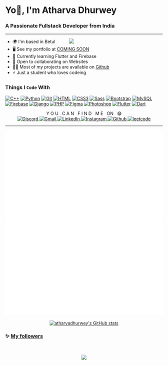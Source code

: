 # Yo👋, I'm Atharva Dhurwey
### A Passionate Fullstack Developer from India

-------------------

<img src="https://weather-icon.journeyad.repl.co/@bhopal?v=1" width="300"  align='right'>

* 🌍  I'm based in Betul
* 🖥️  See my portfolio at [COMING SOON](http://https://www.youtube.com/watch?v=dQw4w9WgXcQ)
* 🧠  Currently learning Flutter and Firebase
* 🤝  Open to collaborating on Websites
* 👨‍💻  Most of my projects are available on <a href="https://github.com/atharvadhurwey">Github</a>
* ⚡  Just a student who loves codeing

### Things I `Code` With

<p align="left">
    <a href="https://docs.microsoft.com/en-us/cpp/?view=msvc-170" target="_blank" rel="noreferrer"><img
            src="https://skillicons.dev/icons?i=cpp" width="45" height="45" alt="C++" /></a>
    <a href="https://www.python.org/" target="_blank" rel="noreferrer"><img src="https://skillicons.dev/icons?i=python"
            width="45" height="45" alt="Python" /></a>
    <a href="https://git-scm.com/" target="_blank" rel="noreferrer"><img src="https://skillicons.dev/icons?i=git"
            width="45" height="45" alt="Git" /></a>
    <a href="https://developer.mozilla.org/en-US/docs/Web/HTML" target="_blank" rel="noreferrer"><img
            src="https://skillicons.dev/icons?i=html" width="45" height="45" alt="HTML" /></a>
    <a href="https://www.w3.org/TR/CSS/#css" target="_blank" rel="noreferrer"><img
            src="https://skillicons.dev/icons?i=css" width="45" height="45" alt="CSS3" /></a>
    <a href="https://sass-lang.com/" target="_blank" rel="noreferrer"><img src="https://skillicons.dev/icons?i=sass"
            width="45" height="45" alt="Sass" /></a>
    <a href="https://getbootstrap.com/" target="_blank" rel="noreferrer"><img
            src="https://skillicons.dev/icons?i=bootstrap" width="45" height="45" alt="Bootstrap" /></a>
    <a href="https://www.mysql.com/" target="_blank" rel="noreferrer"><img src="https://skillicons.dev/icons?i=mysql"
            width="45" height="45" alt="MySQL" /></a>
    <a href="https://firebase.google.com/" target="_blank" rel="noreferrer"><img
            src="https://skillicons.dev/icons?i=firebase" width="45" height="45" alt="Firebase" /></a>
    <a href="https://www.djangoproject.com/" target="_blank" rel="noreferrer"><img
            src="https://skillicons.dev/icons?i=django" width="45" height="45" alt="Django" /></a>
    <a href="https://www.php.net/" target="_blank" rel="noreferrer"><img src="https://skillicons.dev/icons?i=php"
            width="45" height="45" alt="PHP" /></a>
    <a href="https://www.figma.com/" target="_blank" rel="noreferrer"><img src="https://skillicons.dev/icons?i=figma"
            width="45" height="45" alt="Figma" /></a>
    <a href="https://www.adobe.com/uk/products/photoshop.html" target="_blank" rel="noreferrer"><img
            src="https://skillicons.dev/icons?i=photoshop" width="45" height="45" alt="Photoshop" /></a>
    <a href="hhttps://api.flutter.dev/index.html" target="_blank" rel="noreferrer"><img
            src="https://skillicons.dev/icons?i=flutter" width="45" height="45" alt="Flutter" /></a>
    <a href="https://dart.dev/" target="_blank" rel="noreferrer"><img
            src="https://skillicons.dev/icons?i=dart" width="45" height="45" alt="Dart" /></a>
</p>

<p align="center">
    <emphasis>Y O U &nbsp; C A N &nbsp; F I N D &nbsp; M E &nbsp; ON &nbsp; 😁</emphasis><br>
    <a href="https://discord.com/users/370531328233570305">
        <img src="https://img.shields.io/badge/Discord-5865F2.svg?style=for-the-badge&logo=Discord&logoColor=white"
            alt="Discord">
    </a>
    <a href="mailto:atharva.dhurwey.2000@gmail.com">
        <img src="https://img.shields.io/badge/Gmail-EA4335.svg?style=for-the-badge&logo=Gmail&logoColor=white"
            alt="Gmail">
    </a>
    <a href="https://www.linkedin.com/in/atharva-dhurwey-9b1478202">
        <img src="https://img.shields.io/badge/LinkedIn-0A66C2.svg?style=for-the-badge&logo=LinkedIn&logoColor=white"
            alt="LinkedIn">
    </a>
    <a href="https://www.instagram.com/senpai.desu.6260/">
        <img src="https://img.shields.io/badge/Instagram-E4405F.svg?style=for-the-badge&logo=Instagram&logoColor=white"
            alt="Instagram">
    </a>
    <a href="https://github.com/atharvadhurwey">
        <img src="https://img.shields.io/badge/GitHub-181717.svg?style=for-the-badge&logo=GitHub&logoColor=white"
            alt="Github">
    </a>
    <a href="https://leetcode.com/senpaidesu6260/">
        <img src="https://img.shields.io/badge/LeetCode-FFA116.svg?style=for-the-badge&logo=LeetCode&logoColor=white"
            alt="leetcode">
    </a>
</p>

-------------------

<p align="center">
    <a href="https://github.com/atharvadhurwey" align="left">
        <img src="https://raw.githubusercontent.com/atharvadhurwey/github-repo-statistics/master/generated/overview.svg#gh-dark-mode-only"
            alt="Top Languages" />
    </a>
    <a href="https://github.com/atharvadhurwey" align="left">
        <img src="https://raw.githubusercontent.com/atharvadhurwey/github-repo-statistics/master/generated/languages.svg#gh-dark-mode-only"
            alt="Top Languages" />
    </a>
<p>

<p align="center">
    <a href="http://www.github.com/atharvadhurwey"><img
            src="https://github-readme-stats.vercel.app/api?username=atharvadhurwey&theme=tokyonight&show_icons=true"
            alt="atharvadhurwey's GitHub stats" /></a>
<p>

### :sparkles: [My followers](src/getTopFollowers.py)
<!--START_SECTION:top-followers-->
    
<!--END_SECTION:top-followers-->
<p align="center">
    <br><br>
    <a href="https://count.getloli.com/"><img src="https://count.getloli.com/get/@:atharvadhurwey"></a>
</p>
